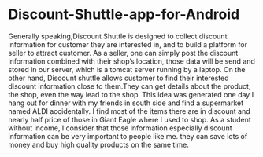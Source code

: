 # Discount-Shuttle-app-for-Android
Generally speaking,Discount Shuttle is designed to collect discount information for customer they are interested in, and to build a platform for seller to attract customer. As a seller, one can simply post the discount information combined with their shop’s location, those data will be send and stored in our server, which is a tomcat server running by a laptop. On the other hand, Discount shuttle allows customer to find their interested discount information close to them.They can get details about the product, the shop, even the way lead to the shop. This idea was generated one day I hang out for dinner with my friends in south side and find a supermarket named ALDI accidentally. I find most of the items there are in discount and nearly half price of those in Giant Eagle where I used to shop. As a student without income, I consider that those information especially discount information can be very important to people like me. they can save lots of money and buy high quality products on the same time.
